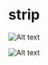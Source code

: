 # strip

![Alt text](../../../../../resources/emptyStrip.gif?raw=true "Optional Title")


![Alt text](/../resources/emptyStrip.gif?raw=true "Optional Title")
